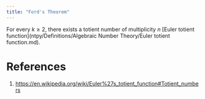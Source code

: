 ```yaml
---
title: "Ford's Theorem"
---
```


For every $k\geq 2$, there exists a totient number of multiplicity $n$ [Euler totient function](ntpy/Definitions/Algebraic Number Theory/Euler totient function.md).

# References
1. https://en.wikipedia.org/wiki/Euler%27s_totient_function#Totient_numbers
